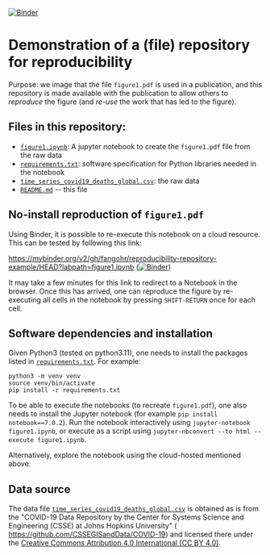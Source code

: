 [![Binder](https://mybinder.org/badge_logo.svg)](https://mybinder.org/v2/gh/fangohr/reproducibility-repository-example/HEAD)

# Demonstration of a (file) repository for reproducibility

Purpose: we image that the file `figure1.pdf` is used in a publication, and this repository is made available
with the publication to allow others to *reproduce* the figure (and *re-use* the work that has led to the figure).

## Files in this repository:

- [`figure1.ipynb`](figure1.ipynb): A jupyter notebook to create the `figure1.pdf` file from the raw data
- [`requirements.txt`](requirements.txt): software specification for Python libraries needed in the notebook
- [`time_series_covid19_deaths_global.csv`](time_series_covid19_deaths_global.csv): the raw data
- [`README.md`](README.md) -- this file

## No-install reproduction of `figure1.pdf`

Using Binder, it is possible to re-execute this notebook on a cloud resource. This can be tested by following this link:

https://mybinder.org/v2/gh/fangohr/reproducibility-repository-example/HEAD?labpath=figure1.ipynb ([![Binder](https://mybinder.org/badge_logo.svg)](https://mybinder.org/v2/gh/fangohr/reproducibility-repository-example/HEAD))

It may take a few minutes for this link to redirect to a Notebook in the browser. Once this has arrived, one can reproduce
the figure by re-executing all cells in the notebook by pressing `SHIFT-RETURN` once for each cell.

## Software dependencies and installation

Given Python3 (tested on python3.11), one needs to install the packages listed in [`requirements.txt`](requirements.txt). For example:

```console
python3 -m venv venv
source venv/bin/activate
pip install -r requirements.txt
```
To be able to execute the notebooks (to recreate `figure1.pdf`), one also needs to install 
the Jupyter notebook (for example `pip install notebook==7.0.2`). Run the notebook interactively 
using `jupyter-notebook figure1.ipynb`, or execute as a script using 
`jupyter-nbconvert --to html --execute figure1.ipynb`.

Alternatively, explore the notebook using the cloud-hosted mentioned above.  

## Data source

The data file [`time_series_covid19_deaths_global.csv`](time_series_covid19_deaths_global.csv) is obtained as is from 
the "COVID-19 Data Repository by the Center for Systems Science and Engineering (CSSE) at Johns Hopkins University" ( https://github.com/CSSEGISandData/COVID-19) and licensed there under the [Creative Commons Attribution 4.0 International (CC BY 4.0)](https://creativecommons.org/licenses/by/4.0/).

